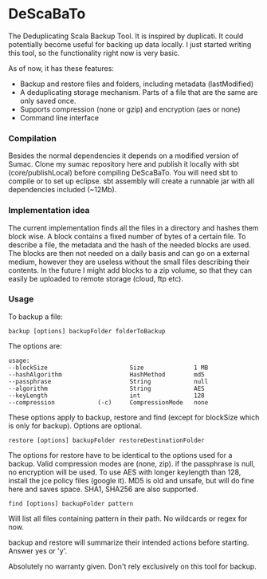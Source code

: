DeScaBaTo
=========

The Deduplicating Scala Backup Tool. It is inspired by duplicati. It could potentially become useful for backing up data locally. I just started writing this tool, so the functionality right now is very basic.

As of now, it has these features:
- Backup and restore files and folders, including metadata (lastModified)
- A deduplicating storage mechanism. Parts of a file that are the same are only saved once.
- Supports compression (none or gzip) and encryption (aes or none)
- Command line interface

### Compilation
Besides the normal dependencies it depends on a modified version of Sumac. Clone my sumac repository here and publish it locally with sbt (core/publishLocal) before compiling DeScaBaTo.
You will need sbt to compile or to set up eclipse. sbt assembly will create a runnable jar with all dependencies included (~12Mb).

### Implementation idea
The current implementation finds all the files in a directory and hashes them block wise. A block contains a fixed number of bytes of a certain file. To describe a file, the metadata and the hash of the needed blocks are used. The blocks are then not needed on a daily basis and can go on a external medium, however they are useless without the small files describing their contents. In the future I might add blocks to a zip volume, so that they can easily be uploaded to remote storage (cloud, ftp etc). 

### Usage

To backup a file:

    backup [options] backupFolder folderToBackup
    
The options are:

    usage: 
    --blockSize                       Size        	    1 MB
    --hashAlgorithm                   HashMethod  	    md5
    --passphrase                      String      	    null
    --algorithm                       String      	    AES
    --keyLength                       int         	    128
    --compression            (-c)     CompressionMode	none

These options apply to backup, restore and find (except for blockSize which is only for backup). Options are optional.

    restore [options] backupFolder restoreDestinationFolder

The options for restore have to be identical to the options used for a backup. Valid compression modes are (none, zip). if the passphrase is null, no encryption will be used. To use AES with longer keylength than 128, install the jce policy files (google it). MD5 is old and unsafe, but will do fine here and saves space. SHA1, SHA256 are also supported.

    find [options] backupFolder pattern

Will list all files containing pattern in their path. No wildcards or regex for now.

backup and restore will summarize their intended actions before starting. Answer yes or 'y'.

Absolutely no warranty given. Don't rely exclusively on this tool for backup. 